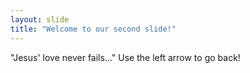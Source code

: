 ```yaml
---
layout: slide
title: "Welcome to our second slide!"
---
```

"Jesus' love never fails..."
Use the left arrow to go back!
